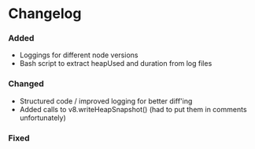 # Changelog

### Added
- Loggings for different node versions
- Bash script to extract heapUsed and duration from log files

### Changed
- Structured code / improved logging for better diff'ing
- Added calls to v8.writeHeapSnapshot() (had to put them in comments unfortunately)

### Fixed

